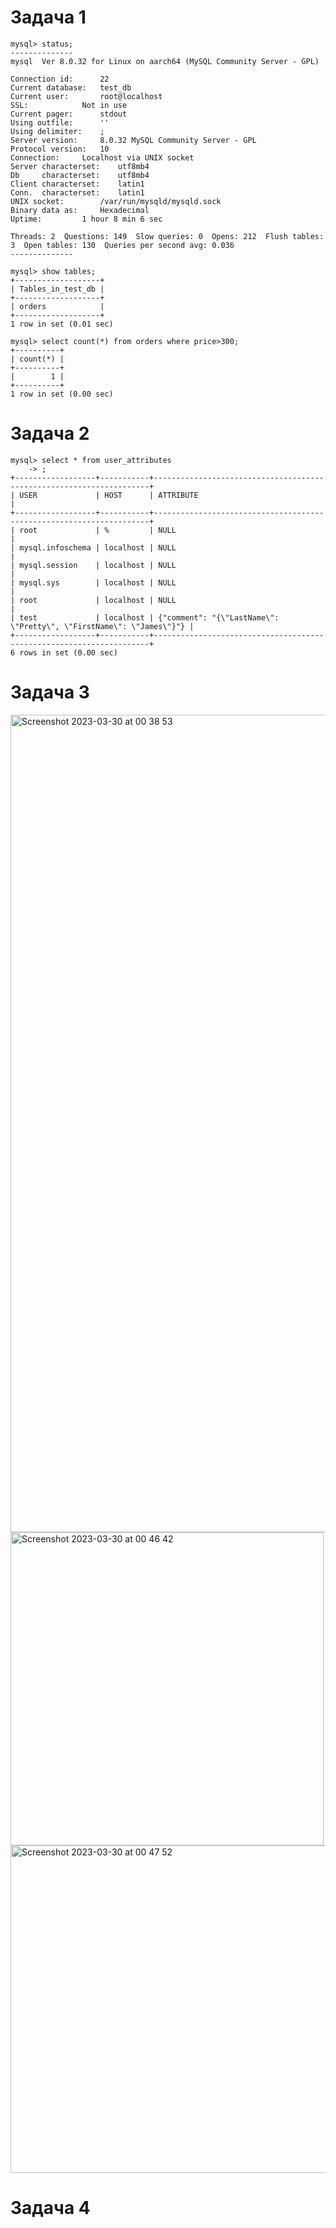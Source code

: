 # Задача 1

    mysql> status;
    --------------
    mysql  Ver 8.0.32 for Linux on aarch64 (MySQL Community Server - GPL)

    Connection id:		22
    Current database:	test_db
    Current user:		root@localhost
    SSL:			Not in use
    Current pager:		stdout
    Using outfile:		''
    Using delimiter:	;
    Server version:		8.0.32 MySQL Community Server - GPL
    Protocol version:	10
    Connection:		Localhost via UNIX socket
    Server characterset:	utf8mb4
    Db     characterset:	utf8mb4
    Client characterset:	latin1
    Conn.  characterset:	latin1
    UNIX socket:		/var/run/mysqld/mysqld.sock
    Binary data as:		Hexadecimal
    Uptime:			1 hour 8 min 6 sec

    Threads: 2  Questions: 149  Slow queries: 0  Opens: 212  Flush tables: 3  Open tables: 130  Queries per second avg: 0.036
    --------------

    mysql> show tables;
    +-------------------+
    | Tables_in_test_db |
    +-------------------+
    | orders            |
    +-------------------+
    1 row in set (0.01 sec)

    mysql> select count(*) from orders where price>300;
    +----------+
    | count(*) |
    +----------+
    |        1 |
    +----------+
    1 row in set (0.00 sec)
    
# Задача 2

    mysql> select * from user_attributes
        -> ;
    +------------------+-----------+---------------------------------------------------------------------+
    | USER             | HOST      | ATTRIBUTE                                                           |
    +------------------+-----------+---------------------------------------------------------------------+
    | root             | %         | NULL                                                                |
    | mysql.infoschema | localhost | NULL                                                                |
    | mysql.session    | localhost | NULL                                                                |
    | mysql.sys        | localhost | NULL                                                                |
    | root             | localhost | NULL                                                                |
    | test             | localhost | {"comment": "{\"LastName\": \"Pretty\", \"FirstName\": \"James\"}"} |
    +------------------+-----------+---------------------------------------------------------------------+
    6 rows in set (0.00 sec)

# Задача 3
<img width="1308" alt="Screenshot 2023-03-30 at 00 38 53" src="https://user-images.githubusercontent.com/97674120/228764356-7c538f57-c335-46d0-ac80-e66240a2c13b.png">
<img width="501" alt="Screenshot 2023-03-30 at 00 46 42" src="https://user-images.githubusercontent.com/97674120/228766497-558609ee-5160-4ec7-a274-f2c993000e53.png">
<img width="524" alt="Screenshot 2023-03-30 at 00 47 52" src="https://user-images.githubusercontent.com/97674120/228766942-5ad9e522-e819-49ed-9712-679efa199322.png">

# Задача 4


